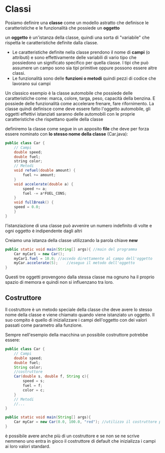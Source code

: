 ﻿# Classi

Posiamo definire una **classe** come un modello astratto che definisce le caratteristiche e le funzionalità che possiede un **oggetto**

un **oggetto** è un'istanza della classe, quindi una sorta di "variabile" che rispetta le caratteristiche definite dalla classe.

- Le caratteristiche definite nella classe prendono il nome di **campi** (o attributi) e sono effettivamente delle variabili di vario tipo che possiedono un significato specifico per quella classe. I tipi che può assumere un campo sono sia tipi primitive oppure possono essere altre classi.
- Le funzionalità sono delle **funzioni o metodi** quindi pezzi di codice che lavorano sui campi


Un classico esempio è la classe automobile che possiede delle caratteristiche come: marca, colore, targa, peso, capacità della benzina. E possiede delle funzionalità come accelerare frenare, fare rifornimento.
La classe quindi definisce come deve essere fatto l'oggetto automobile, gli oggetti effettivi istanziati saranno delle automobili con le proprie caratteristiche che rispettano quelle della classe

definiremo la classe come segue in un apposito **file** che deve per forza essere nominato con **lo stesso nome della classe** (Car.java):

```java
public class Car {
	// Campi
	double speed;
	double fuel;
	string color;
	// Metodi
	void refuel(double amount) {
		fuel += amount;
	}
	void accelerate(double a) {
		speed += a;
		fuel -= a*FUEL_CONS;
	}
	void fullBreak() {
	speed = 0.0;
	}
}
```

l'istanziazione di una classe può avvenire un numero indefinito di volte e ogni oggetto è indipendente dagli altri

Creiamo una istanza della classe utilizzando la parola chiave **new**

```java
public static void main(String[] args){	//main del programma
	Car myCar1 = new Car();
	myCar1.fuel = 10.0;	//accedo direttamente al campo dell'oggetto
	myCar.accelerate(5); 	//eseguo il metodo dell'oggetto
}
```
Questi tre oggetti provengono dalla stessa classe ma ognuno ha il proprio spazio di memora e quindi non si influenzano tra loro.

## Costruttore

Il costruttore è un metodo speciale della classe che deve avere lo stesso nome della classe e viene chiamato quando viene istanziato un oggetto. Il suo compito è quello di inizializzare i campi dell'oggetto con dei valori passati come parametro alla funzione.

Sempre nell'esempio della macchina un possibile costruttore potrebbe essere:

```java
public class Car {
	// Campi
	double speed;
	double fuel;
	String color;
	//costruttore
	Car(double s, double f, String c){
		speed = s;
		fuel = f;
		color = c;
	}
	// Metodi
	//...
}

public static void main(String[] args){
	Car myCar = new Car(0.0, 100.0, "red");	//utilizzo il costruttore per istanziare l'oggetto
}
```

è possibile avere anche più di un costruttore e se non se ne scrive nemmeno uno entra in gioco il costruttore di default che inizializza i campi ai loro valori standard.
